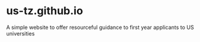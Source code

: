 # us-tz.github.io
A simple website to offer resourceful guidance to first year applicants to US universities
